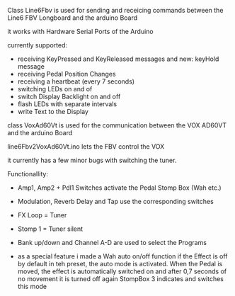 Class Line6Fbv is used for sending and receicing commands between the Line6 FBV Longboard and the arduino Board

it works with Hardware Serial Ports of the Arduino

currently supported:

- receiving KeyPressed and KeyReleased messages and new: keyHold message
- receiving Pedal Position Changes
- receiving a heartbeat (every 7 seconds)
- switching LEDs on and of
- switch Display Backlight on and off
- flash LEDs with separate intervals
- write Text to the Display


class VoxAd60Vt is used for the communication between the VOX AD60VT and the arduino Board


line6Fbv2VoxAd60Vt.ino lets the FBV control the VOX

it currently has a few minor bugs with switching the tuner.


Functionallity:
   - Amp1, Amp2 + Pdl1 Switches activate the Pedal Stomp Box (Wah etc.)
   - Modulation, Reverb Delay and Tap use the corresponding switches
   - FX Loop = Tuner
   - Stomp 1 = Tuner silent
   - Bank up/down and Channel A-D are used to select the Programs

   - as a special feature i made a Wah auto on/off function
   if the Effect is off by default in teh preset, the auto mode is activated.
   When the Pedal is moved, the effect is automatically switched on
   and after 0,7 seconds of no movement it is turned off again
   StompBox 3 indicates and switches this mode





